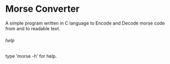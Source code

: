 <h1>Morse Converter</h1>
<p>A simple program written in C language to Encode and Decode morse code from and to readable text.</p>
<h6>help</h6>
<p>type 'morse -h' for help.</p>
